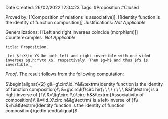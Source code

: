 <div class="topSpace"></div>

Date Created: 26/02/2022 12:04:23
Tags: #Proposition #Closed 

Proved by: [[Composition of relations is associative]], [[Identity function is the identity of function composition]]
Justifications: _Not Applicable_

Generalizations: [[Left and right inverses coincide (morphism)]]
Counterexamples: _Not Applicable_

``` ad-Proposition
title: Proposition.

_Let $f:X\to Y$ be both left and right invertible with one-sided inverses $g,h:Y\to X$, respectively. Then $g=h$ and thus $f$ is invertible._

```

_Proof_. The result follows from the following computation:

$\begin{alignat}{2}
    g&=g\circ\id_Y&&\textrm{Identity function is the identity of function composition}\\
    &=g\circ\l(f\circ h\r)\ \ \ \ \ \ \ \ &&h\textrm{ is a right-inverse of }f\\
    &=\l(g\circ f\r)\circ h&&\textrm{Associativity of composition}\\
    &=\id_X\circ h&&g\textrm{ is a left-inverse of }f\\
    &=h.&&\textrm{Identity function is the identity of function composition}\qedin
\end{alignat}$
